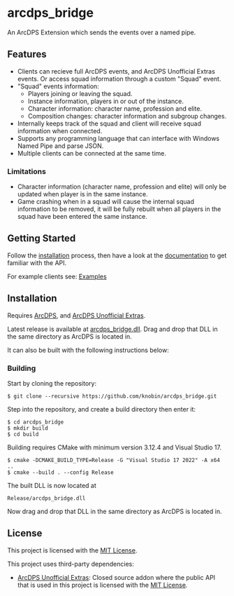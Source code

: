 # arcdps_bridge

An ArcDPS Extension which sends the events over a named pipe.

## Features

- Clients can recieve full ArcDPS events, and ArcDPS Unofficial Extras events. Or access squad information through a custom "Squad" event.
- "Squad" events information: 
    - Players joining or leaving the squad.
    - Instance information, players in or out of the instance.
    - Character information: character name, profession and elite.
    - Composition changes: character information and subgroup changes.
- Internally keeps track of the squad and client will receive squad information when connected.
- Supports any programming language that can interface with Windows Named Pipe and parse JSON.
- Multiple clients can be connected at the same time.

### Limitations

- Character information (character name, profession and elite) will only be updated when player is in the same instance.
- Game crashing when in a squad will cause the internal squad information to be removed, it will be fully rebuilt when all players in the squad have been entered the same instance.

## Getting Started

Follow the [installation](#installation) process, then have a look at the [documentation](docs) to get familiar with the API.

For example clients see: [Examples](examples)

## Installation

Requires [ArcDPS](https://www.deltaconnected.com/arcdps/), and [ArcDPS Unofficial Extras](https://github.com/Krappa322/arcdps_unofficial_extras_releases).

Latest release is available at [arcdps_bridge.dll](https://github.com/knobin/arcdps_bridge/releases/latest). Drag and drop that DLL in the same directory as ArcDPS is located in.

It can also be built with the following instructions below:

### Building

Start by cloning the repository:

```shell
$ git clone --recursive https://github.com/knobin/arcdps_bridge.git
```

Step into the repository, and create a build directory then enter it:

```shell
$ cd arcdps_bridge
$ mkdir build
$ cd build
```

Building requires CMake with minimum version 3.12.4 and Visual Studio 17.

```shell
$ cmake -DCMAKE_BUILD_TYPE=Release -G "Visual Studio 17 2022" -A x64  ..
$ cmake --build . --config Release
```

The built DLL is now located at 

```shell
Release/arcdps_bridge.dll
```

Now drag and drop that DLL in the same directory as ArcDPS is located in.

## License
This project is licensed with the [MIT License](LICENSE).

This project uses third-party dependencies:
* [ArcDPS Unofficial Extras](https://github.com/Krappa322/arcdps_unofficial_extras_releases): Closed source addon where the public API that is used in this project is licensed with the [MIT License](https://github.com/Krappa322/arcdps_unofficial_extras_releases/blob/master/LICENSE).